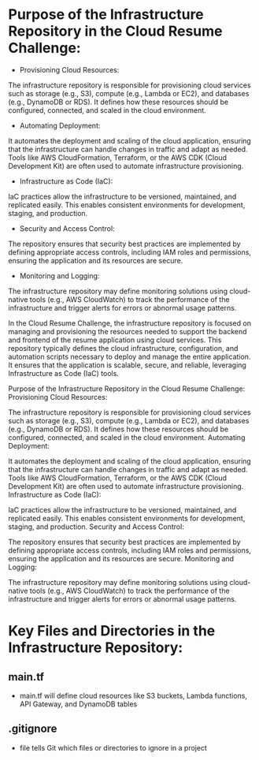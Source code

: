 # Purpose of the Infrastructure Repository in the Cloud Resume Challenge:
- Provisioning Cloud Resources:

The infrastructure repository is responsible for provisioning cloud services such as storage (e.g., S3), compute (e.g., Lambda or EC2), and databases (e.g., DynamoDB or RDS). It defines how these resources should be configured, connected, and scaled in the cloud environment.

- Automating Deployment:

It automates the deployment and scaling of the cloud application, ensuring that the infrastructure can handle changes in traffic and adapt as needed. Tools like AWS CloudFormation, Terraform, or the AWS CDK (Cloud Development Kit) are often used to automate infrastructure provisioning.

- Infrastructure as Code (IaC):

IaC practices allow the infrastructure to be versioned, maintained, and replicated easily. This enables consistent environments for development, staging, and production.

- Security and Access Control:

The repository ensures that security best practices are implemented by defining appropriate access controls, including IAM roles and permissions, ensuring the application and its resources are secure.

- Monitoring and Logging:

The infrastructure repository may define monitoring solutions using cloud-native tools (e.g., AWS CloudWatch) to track the performance of the infrastructure and trigger alerts for errors or abnormal usage patterns.


In the Cloud Resume Challenge, the infrastructure repository is focused on managing and provisioning the resources needed to support the backend and frontend of the resume application using cloud services. This repository typically defines the cloud infrastructure, configuration, and automation scripts necessary to deploy and manage the entire application. It ensures that the application is scalable, secure, and reliable, leveraging Infrastructure as Code (IaC) tools.

Purpose of the Infrastructure Repository in the Cloud Resume Challenge:
Provisioning Cloud Resources:

The infrastructure repository is responsible for provisioning cloud services such as storage (e.g., S3), compute (e.g., Lambda or EC2), and databases (e.g., DynamoDB or RDS). It defines how these resources should be configured, connected, and scaled in the cloud environment.
Automating Deployment:

It automates the deployment and scaling of the cloud application, ensuring that the infrastructure can handle changes in traffic and adapt as needed. Tools like AWS CloudFormation, Terraform, or the AWS CDK (Cloud Development Kit) are often used to automate infrastructure provisioning.
Infrastructure as Code (IaC):

IaC practices allow the infrastructure to be versioned, maintained, and replicated easily. This enables consistent environments for development, staging, and production.
Security and Access Control:

The repository ensures that security best practices are implemented by defining appropriate access controls, including IAM roles and permissions, ensuring the application and its resources are secure.
Monitoring and Logging:

The infrastructure repository may define monitoring solutions using cloud-native tools (e.g., AWS CloudWatch) to track the performance of the infrastructure and trigger alerts for errors or abnormal usage patterns.

# Key Files and Directories in the Infrastructure Repository:

## main.tf
- main.tf will define cloud resources like S3 buckets, Lambda functions, API Gateway, and DynamoDB tables

## .gitignore
- file tells Git which files or directories to ignore in a project
